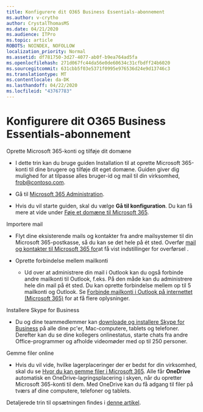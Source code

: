 ```yaml
---
title: Konfigurere dit O365 Business Essentials-abonnement
ms.author: v-crytho
author: CrystalThomasMS
ms.date: 04/21/2020
ms.audience: ITPro
ms.topic: article
ROBOTS: NOINDEX, NOFOLLOW
localization_priority: Normal
ms.assetid: df781750-3d27-4077-ab0f-b9ea764ad5fa
ms.openlocfilehash: 271d067fc44da56e0de60634c31cfbdff24b6020
ms.sourcegitcommit: 631cbb5f03e5371f0995e976536d24e9d13746c3
ms.translationtype: MT
ms.contentlocale: da-DK
ms.lasthandoff: 04/22/2020
ms.locfileid: "43767783"
---
```

# <a name="setting-up-your-o365-business-essentials-subscription"></a>Konfigurere dit O365 Business Essentials-abonnement

Oprette Microsoft 365-konti og tilføje dit domæne
  
- I dette trin kan du bruge guiden Installation til at oprette Microsoft 365-konti til dine brugere og tilføje dit eget domæne. Guiden giver dig mulighed for at tilpasse alles bruger-id og mail til din virksomhed, [frob@contoso.com](mailto:rob@contoso.com).
    
- Gå til [Microsoft 365 Administration](https://login.partner.microsoftonline.cn/).
    
- Hvis du vil starte guiden, skal du vælge **Gå til konfiguration**. Du kan få mere at vide under [Føje et domæne til Microsoft 365](https://docs.microsoft.com/office365/admin/setup/add-domain).
    
Importere mail
  
- Flyt dine eksisterende mails og kontakter fra andre mailsystemer til din Microsoft 365-postkasse, så du kan se det hele på ét sted. Overfør [mail og kontakter til Microsoft 365 for](https://docs.microsoft.com/office365/admin/setup/migrate-email-and-contacts-admin)at få vist indstillinger for overførsel .
    
- Oprette forbindelse mellem mailkonti
    
  - Ud over at administrere din mail i Outlook kan du også forbinde andre mailkonti til Outlook, f.eks. På den måde kan du administrere hele din mail på ét sted. Du kan oprette forbindelse mellem op til 5 mailkonti og Outlook. Se [Forbinde mailkonti i Outlook på internettet (Microsoft 365)](https://support.office.com/Article/Connect-email-accounts-in-Outlook-on-the-web-Office-365-d7012ff0-924f-4f78-8aca-c3912d886c4d) for at få flere oplysninger. 
    
Installere Skype for Business
  
- Du og dine teammedlemmer kan [downloade og installere Skype for Business](https://support.office.com/Article/download-and-install-Skype-for-Business-8a0d4da8-9d58-44f9-9759-5c8f340cb3fb) på alle dine pc'er, Mac-computere, tablets og telefoner. Derefter kan du se dine kollegers onlinestatus, starte chats fra andre Office-programmer og afholde videomøder med op til 250 personer. 
    
Gemme filer online
  
- Hvis du vil vide, hvilke lagerplaceringer der er bedst for din virksomhed, skal du se [Hvor du kan gemme filer i Microsoft 365](https://support.office.com/article/c7c20284-bc94-47f4-9728-d28e9daf0790.aspx). Alle får **OneDrive** automatisk en OneDrive-lagringsplacering i skyen, når du opretter Microsoft 365-konti til dem. Med OneDrive kan du få adgang til filer på tværs af dine computere, telefoner og tablets. 
    
Detaljerede trin til opsætningen findes i [denne artikel](https://docs.microsoft.com/office365/admin/setup/setup).
  

